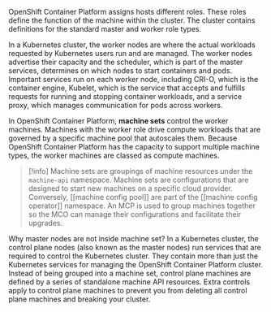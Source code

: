 
OpenShift Container Platform assigns hosts different roles. These roles define the function of the machine within the cluster. The cluster contains definitions for the standard master and worker role types.

In a Kubernetes cluster, the worker nodes are where the actual workloads requested by Kubernetes users run and are managed. The worker nodes advertise their capacity and the scheduler, which is part of the master services, determines on which nodes to start containers and pods. Important services run on each worker node, including CRI-O, which is the container engine, Kubelet, which is the service that accepts and fulfills requests for running and stopping container workloads, and a service proxy, which manages communication for pods across workers.

In OpenShift Container Platform, **machine sets** control the worker machines. Machines with the worker role drive compute workloads that are governed by a specific machine pool that autoscales them. Because OpenShift Container Platform has the capacity to support multiple machine types, the worker machines are classed as compute machines. 

>[!info]
Machine sets are groupings of machine resources under the `machine-api` namespace. Machine sets are configurations that are designed to start new machines on a specific cloud provider. Conversely, [[machine config pool]] are part of the [[machine config operator]] namespace. An MCP is used to group machines together so the MCO can manage their configurations and facilitate their upgrades.


Why master nodes are not inside machine set?
In a Kubernetes cluster, the control plane nodes (also known as the master nodes) run services that are required to control the Kubernetes cluster. They contain more than just the Kubernetes services for managing the OpenShift Container Platform cluster. Instead of being grouped into a machine set, control plane machines are defined by a series of standalone machine API resources. Extra controls apply to control plane machines to prevent you from deleting all control plane machines and breaking your cluster.
